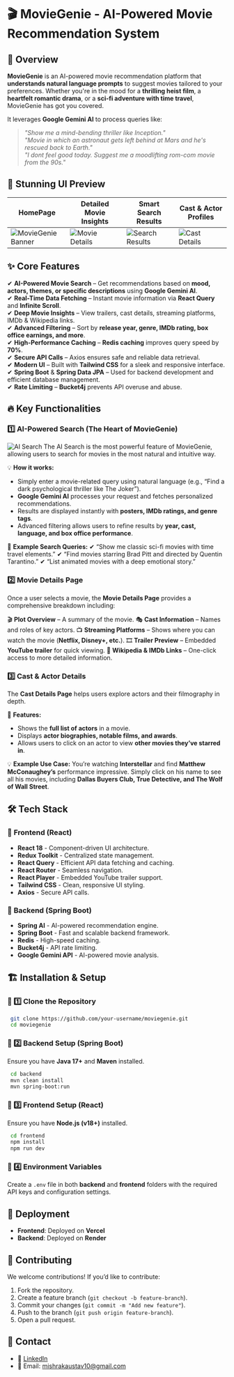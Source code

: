 # 🎬 MovieGenie - AI-Powered Movie Recommendation System 

## 🚀 Overview  

**MovieGenie** is an AI-powered movie recommendation platform that **understands natural language prompts** to suggest movies tailored to your preferences. Whether you're in the mood for a **thrilling heist film**, a **heartfelt romantic drama**, or a **sci-fi adventure with time travel**, MovieGenie has got you covered.

It leverages **Google Gemini AI** to process queries like:  
> _"Show me a mind-bending thriller like Inception."_  
> _"Movie in which an astronaut gets left behind at Mars and he's rescued back to Earth."_  
> _"I dont feel good today. Suggest me a moodlifting rom-com movie from the 90s."_

## 📸 Stunning UI Preview  

| **HomePage** | **Detailed Movie Insights** | **Smart Search Results** | **Cast & Actor Profiles** |
|-----------------------|---------------------------|-------------------------|--------------------------|
| ![MovieGenie Banner](https://github.com/user-attachments/assets/84bf1f55-fcbb-4cde-80e6-b7d84fe6cff4)   | ![Movie Details](https://github.com/user-attachments/assets/30afb6c4-d8c7-4e60-92ec-81a3d257ba59) | ![Search Results](https://github.com/user-attachments/assets/9a45614d-1589-4b22-874a-7543aa5e3f6f) | ![Cast Details](https://github.com/user-attachments/assets/0b51b8ae-e957-4e51-b2fb-1e5fecccd09a) |


## ✨ Core Features  

✔ **AI-Powered Movie Search** – Get recommendations based on **mood, actors, themes, or specific descriptions** using **Google Gemini AI**.  
✔ **Real-Time Data Fetching** – Instant movie information via **React Query** and **Infinite Scroll**.  
✔ **Deep Movie Insights** – View trailers, cast details, streaming platforms, IMDb & Wikipedia links.  
✔ **Advanced Filtering** – Sort by **release year, genre, IMDb rating, box office earnings, and more**.  
✔ **High-Performance Caching** – **Redis caching** improves query speed by **70%**.  
✔ **Secure API Calls** – Axios ensures safe and reliable data retrieval.  
✔ **Modern UI** – Built with **Tailwind CSS** for a sleek and responsive interface.  
✔ **Spring Boot** & **Spring Data JPA** – Used for backend development and efficient database management.  
✔ **Rate Limiting** – **Bucket4j** prevents API overuse and abuse.


## 🔥 Key Functionalities

### 1️⃣ AI-Powered Search (The Heart of MovieGenie)
![AI Search](https://github.com/user-attachments/assets/c2c440d4-c5a6-4dca-a344-088128cc9086)
The AI Search is the most powerful feature of MovieGenie, allowing users to search for movies in the most natural and intuitive way.

💡 **How it works:**
- Simply enter a movie-related query using natural language (e.g., “Find a dark psychological thriller like The Joker”).
- **Google Gemini AI** processes your request and fetches personalized recommendations.
- Results are displayed instantly with **posters, IMDb ratings, and genre tags**.
- Advanced filtering allows users to refine results by **year, cast, language, and box office performance**.

🎥 **Example Search Queries:**
✔ “Show me classic sci-fi movies with time travel elements.”
✔ “Find movies starring Brad Pitt and directed by Quentin Tarantino.”
✔ “List animated movies with a deep emotional story.”

### 2️⃣ Movie Details Page
Once a user selects a movie, the **Movie Details Page** provides a comprehensive breakdown including:

🎬 **Plot Overview** – A summary of the movie.
🎭 **Cast Information** – Names and roles of key actors.
📺 **Streaming Platforms** – Shows where you can watch the movie (**Netflix, Disney+, etc.**).
🎞 **Trailer Preview** – Embedded **YouTube trailer** for quick viewing.
📖 **Wikipedia & IMDb Links** – One-click access to more detailed information.

### 3️⃣ Cast & Actor Details
The **Cast Details Page** helps users explore actors and their filmography in depth.

📌 **Features:**
- Shows the **full list of actors** in a movie.
- Displays **actor biographies, notable films, and awards**.
- Allows users to click on an actor to view **other movies they’ve starred in**.

💡 **Example Use Case:**
You’re watching **Interstellar** and find **Matthew McConaughey’s** performance impressive. Simply click on his name to see all his movies, including **Dallas Buyers Club, True Detective, and The Wolf of Wall Street**.

## 🛠️ Tech Stack

### 🔹 **Frontend (React)**
- **React 18** - Component-driven UI architecture.
- **Redux Toolkit** - Centralized state management.
- **React Query** - Efficient API data fetching and caching.
- **React Router** - Seamless navigation.
- **React Player** - Embedded YouTube trailer support.
- **Tailwind CSS** - Clean, responsive UI styling.
- **Axios** - Secure API calls.

### 🔹 **Backend (Spring Boot)**
- **Spring AI** - AI-powered recommendation engine.
- **Spring Boot** - Fast and scalable backend framework.
- **Redis** - High-speed caching.
- **Bucket4j** - API rate limiting.
- **Google Gemini API** - AI-powered movie analysis.

## 🏗️ Installation & Setup

### 🔹 1️⃣ Clone the Repository
```sh
 git clone https://github.com/your-username/moviegenie.git
 cd moviegenie
```

### 🔹 2️⃣ Backend Setup (Spring Boot)
Ensure you have **Java 17+** and **Maven** installed.
```sh
 cd backend
 mvn clean install
 mvn spring-boot:run
```

### 🔹 3️⃣ Frontend Setup (React)
Ensure you have **Node.js (v18+)** installed.
```sh
 cd frontend
 npm install
 npm run dev
```

### 🔹 4️⃣ Environment Variables
Create a `.env` file in both **backend** and **frontend** folders with the required API keys and configuration settings.

## 🚀 Deployment
- **Frontend**: Deployed on **Vercel**
- **Backend**: Deployed on **Render**

## 🤝 Contributing
We welcome contributions! If you’d like to contribute:
1. Fork the repository.
2. Create a feature branch (`git checkout -b feature-branch`).
3. Commit your changes (`git commit -m "Add new feature"`).
4. Push to the branch (`git push origin feature-branch`).
5. Open a pull request.

## 📩 Contact
- 🔗 [LinkedIn](https://www.linkedin.com/in/kaustavmishra)
- 📧 Email: mishrakaustav10@gmail.com
